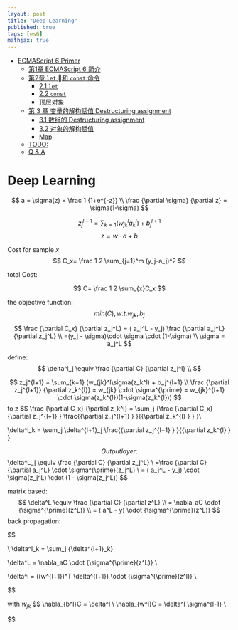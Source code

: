 ```yaml
---
layout: post
title: "Deep Learning"
published: true
tags: [es6]
mathjax: true
---
```



- [ECMAScript 6 Primer](#ecmascript-6-primer)
    - [第1章 ECMAScript 6 简介](#%E7%AC%AC1%E7%AB%A0-ecmascript-6-%E7%AE%80%E4%BB%8B)
    - [第2章 `let` 和 `const` 命令](#%E7%AC%AC2%E7%AB%A0-let-%08%E5%92%8C-const-%E5%91%BD%E4%BB%A4)
        - [2.1 `let`](#21-let)
        - [2.2 `const`](#22-const)
        - [顶层对象](#%E9%A1%B6%E5%B1%82%E5%AF%B9%E8%B1%A1)
    - [第 3 章 变量的解构赋值 Destructuring assignment](#%E7%AC%AC-3-%E7%AB%A0-%E5%8F%98%E9%87%8F%E7%9A%84%E8%A7%A3%E6%9E%84%E8%B5%8B%E5%80%BC-destructuring-assignment)
        - [3.1 数组的 Destructuring assignment](#31-%E6%95%B0%E7%BB%84%E7%9A%84-destructuring-assignment)
        - [3.2 对象的解构赋值](#32-%E5%AF%B9%E8%B1%A1%E7%9A%84%E8%A7%A3%E6%9E%84%E8%B5%8B%E5%80%BC)
        - [Map](#map)
    - [TODO:](#todo)
    - [Q & A](#q--a)

# Deep Learning



$$
a = \sigma(z) = \frac 1 {1+e^{-z}} \\
\frac {\partial \sigma} {\partial z} = \sigma(1-\sigma)
$$

$$
z_j^{l+1} = \sum_{k=1} (w_{jk}^la_k^l) + b_j^{l+1} 
$$
$$
z= w \cdot a + b
$$

Cost for sample $x$
$$
C_x= \frac 1 2 \sum_{j=1}^m (y_j-a_j)^2
$$

total Cost: 

$$
C= \frac 1 2 \sum_{x}C_x
$$

the objective function:
$$
min(C), w.t. w_{jk}, b_j
$$

$$
\frac {\partial C_x} {\partial z_j^L} = ( a_j^L - y_j) \frac {\partial a_j^L} {\partial z_j^L} \\
=(y_j - \sigma)\cdot \sigma \cdot (1-\sigma) \\
\sigma = a_j^L
$$

define: 
$$
\delta^l_j \equiv \frac {\partial C} {\partial z_j^l} \\
$$

$$
z_j^{l+1} = \sum_{k=1} (w_{jk}^l\sigma(z_k^l) + b_j^{l+1}  \\
\frac {\partial z_j^{l+1}} {\partial z_k^{l}} = w_{jk} \cdot \sigma^{\prime} =  w_{jk}^{l+1} \cdot \sigma(z_k^{l})(1-\sigma(z_k^{l}))
$$
to z
$$
\frac {\partial C_x} {\partial z_k^l} = \sum_j  {\frac {\partial C_x} {\partial z_j^{l+1} } \frac{{\partial z_j^{l+1} } }{{\partial z_k^{l} } }
}\\

\delta^l_k = \sum_j  \delta^{l+1}_j \frac{{\partial z_j^{l+1} } }{{\partial z_k^{l} } }

$$
Output layer: 
$$
\delta^L_j \equiv \frac {\partial C} {\partial z_j^L} \\
=\frac {\partial C} {\partial a_j^L} \cdot \sigma^{\prime}(z_j^L) \\
=  ( a_j^L - y_j) \cdot \sigma(z_j^L) \cdot (1 - \sigma(z_j^L))
$$

matrix based: 
$$
\delta^L \equiv \frac {\partial C} {\partial z^L}  \\
= \nabla_aC \odot {\sigma^{\prime}(z^L)} \\
= ( a^L - y) \odot {\sigma^{\prime}(z^L)}
$$
back propagation: 

$$

\\
\delta^l_k = \sum_j {\delta^{l+1}_k}

$$
$$
\delta^L = \nabla_aC \odot {\sigma^{\prime}(z^L)} \\

\delta^l = ((w^{l+1})^T \delta^{l+1}) \odot {\sigma^{\prime}(z^l)} \\

$$

with $w_{jk}$
$$
\nabla_{b^l}C = \delta^l \\
\nabla_{w^l}C = \delta^l \sigma^{l-1} \\

$$